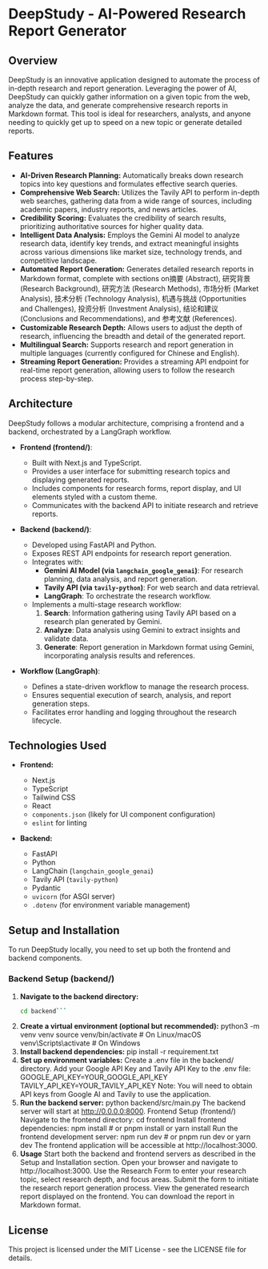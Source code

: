 # DeepStudy - AI-Powered Research Report Generator

## Overview

DeepStudy is an innovative application designed to automate the process of in-depth research and report generation. Leveraging the power of AI, DeepStudy can quickly gather information on a given topic from the web, analyze the data, and generate comprehensive research reports in Markdown format. This tool is ideal for researchers, analysts, and anyone needing to quickly get up to speed on a new topic or generate detailed reports.

## Features

- **AI-Driven Research Planning:** Automatically breaks down research topics into key questions and formulates effective search queries.
- **Comprehensive Web Search:** Utilizes the Tavily API to perform in-depth web searches, gathering data from a wide range of sources, including academic papers, industry reports, and news articles.
- **Credibility Scoring:** Evaluates the credibility of search results, prioritizing authoritative sources for higher quality data.
- **Intelligent Data Analysis:** Employs the Gemini AI model to analyze research data, identify key trends, and extract meaningful insights across various dimensions like market size, technology trends, and competitive landscape.
- **Automated Report Generation:** Generates detailed research reports in Markdown format, complete with sections on摘要 (Abstract), 研究背景 (Research Background), 研究方法 (Research Methods), 市场分析 (Market Analysis), 技术分析 (Technology Analysis), 机遇与挑战 (Opportunities and Challenges), 投资分析 (Investment Analysis), 结论和建议 (Conclusions and Recommendations), and 参考文献 (References).
- **Customizable Research Depth:** Allows users to adjust the depth of research, influencing the breadth and detail of the generated report.
- **Multilingual Search:** Supports research and report generation in multiple languages (currently configured for Chinese and English).
- **Streaming Report Generation:** Provides a streaming API endpoint for real-time report generation, allowing users to follow the research process step-by-step.

## Architecture

DeepStudy follows a modular architecture, comprising a frontend and a backend, orchestrated by a LangGraph workflow.

- **Frontend (frontend/)**:
    - Built with Next.js and TypeScript.
    - Provides a user interface for submitting research topics and displaying generated reports.
    - Includes components for research forms, report display, and UI elements styled with a custom theme.
    - Communicates with the backend API to initiate research and retrieve reports.

- **Backend (backend/)**:
    - Developed using FastAPI and Python.
    - Exposes REST API endpoints for research report generation.
    - Integrates with:
        - **Gemini AI Model (via `langchain_google_genai`)**: For research planning, data analysis, and report generation.
        - **Tavily API (via `tavily-python`)**: For web search and data retrieval.
        - **LangGraph**: To orchestrate the research workflow.
    - Implements a multi-stage research workflow:
        1. **Search**: Information gathering using Tavily API based on a research plan generated by Gemini.
        2. **Analyze**: Data analysis using Gemini to extract insights and validate data.
        3. **Generate**: Report generation in Markdown format using Gemini, incorporating analysis results and references.

- **Workflow (LangGraph)**:
    - Defines a state-driven workflow to manage the research process.
    - Ensures sequential execution of search, analysis, and report generation steps.
    - Facilitates error handling and logging throughout the research lifecycle.

## Technologies Used

- **Frontend:**
    - Next.js
    - TypeScript
    - Tailwind CSS
    - React
    - `components.json` (likely for UI component configuration)
    - `eslint` for linting

- **Backend:**
    - FastAPI
    - Python
    - LangChain (`langchain_google_genai`)
    - Tavily API (`tavily-python`)
    - Pydantic
    - `uvicorn` (for ASGI server)
    - `.dotenv` (for environment variable management)

## Setup and Installation

To run DeepStudy locally, you need to set up both the frontend and backend components.

### Backend Setup (backend/)

1. **Navigate to the backend directory:**
   ```bash
   cd backend```
2. **Create a virtual environment (optional but recommended):**
    python3 -m venv venv
    source venv/bin/activate  # On Linux/macOS
    venv\Scripts\activate  # On Windows
3. **Install backend dependencies:**
    pip install -r requirement.txt
4. **Set up environment variables:**
    Create a .env file in the backend/ directory.
    Add your Google API Key and Tavily API Key to the .env file:
    GOOGLE_API_KEY=YOUR_GOOGLE_API_KEY
    TAVILY_API_KEY=YOUR_TAVILY_API_KEY
    Note: You will need to obtain API keys from Google AI and Tavily to use the application.
5. **Run the backend server:**
    python backend/src/main.py
        The backend server will start at http://0.0.0.0:8000.
    Frontend Setup (frontend/)
        Navigate to the frontend directory:
            cd frontend
            Install frontend dependencies:
                npm install  # or pnpm install or yarn install
            Run the frontend development server:
                npm run dev # or pnpm run dev or yarn dev
    The frontend application will be accessible at http://localhost:3000.
6. **Usage**
    Start both the backend and frontend servers as described in the Setup and Installation section.
    Open your browser and navigate to http://localhost:3000.
    Use the Research Form to enter your research topic, select research depth, and focus areas.
    Submit the form to initiate the research report generation process.
    View the generated research report displayed on the frontend. You can download the report in Markdown format.


## License
This project is licensed under the MIT License - see the LICENSE file for details.


